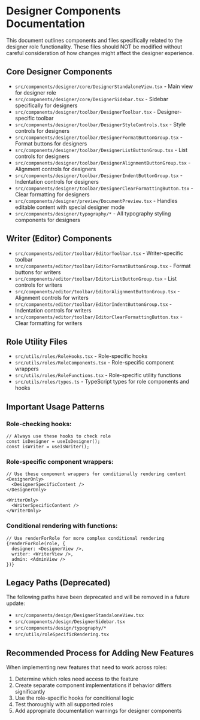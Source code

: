 
# Designer Components Documentation

This document outlines components and files specifically related to the designer role functionality.
These files should NOT be modified without careful consideration of how changes might affect the designer experience.

## Core Designer Components

- `src/components/designer/core/DesignerStandaloneView.tsx` - Main view for designer role
- `src/components/designer/core/DesignerSidebar.tsx` - Sidebar specifically for designers
- `src/components/designer/toolbar/DesignerToolbar.tsx` - Designer-specific toolbar
- `src/components/designer/toolbar/DesignerStyleControls.tsx` - Style controls for designers
- `src/components/designer/toolbar/DesignerFormatButtonGroup.tsx` - Format buttons for designers
- `src/components/designer/toolbar/DesignerListButtonGroup.tsx` - List controls for designers
- `src/components/designer/toolbar/DesignerAlignmentButtonGroup.tsx` - Alignment controls for designers
- `src/components/designer/toolbar/DesignerIndentButtonGroup.tsx` - Indentation controls for designers
- `src/components/designer/toolbar/DesignerClearFormattingButton.tsx` - Clear formatting for designers
- `src/components/designer/preview/DocumentPreview.tsx` - Handles editable content with special designer mode
- `src/components/designer/typography/*` - All typography styling components for designers

## Writer (Editor) Components

- `src/components/editor/toolbar/EditorToolbar.tsx` - Writer-specific toolbar
- `src/components/editor/toolbar/EditorFormatButtonGroup.tsx` - Format buttons for writers
- `src/components/editor/toolbar/EditorListButtonGroup.tsx` - List controls for writers
- `src/components/editor/toolbar/EditorAlignmentButtonGroup.tsx` - Alignment controls for writers
- `src/components/editor/toolbar/EditorIndentButtonGroup.tsx` - Indentation controls for writers
- `src/components/editor/toolbar/EditorClearFormattingButton.tsx` - Clear formatting for writers

## Role Utility Files

- `src/utils/roles/RoleHooks.tsx` - Role-specific hooks
- `src/utils/roles/RoleComponents.tsx` - Role-specific component wrappers
- `src/utils/roles/RoleFunctions.tsx` - Role-specific utility functions
- `src/utils/roles/types.ts` - TypeScript types for role components and hooks

## Important Usage Patterns

### Role-checking hooks:
```tsx
// Always use these hooks to check role
const isDesigner = useIsDesigner();
const isWriter = useIsWriter();
```

### Role-specific component wrappers:
```tsx
// Use these component wrappers for conditionally rendering content
<DesignerOnly>
  <DesignerSpecificContent />
</DesignerOnly>

<WriterOnly>
  <WriterSpecificContent />
</WriterOnly>
```

### Conditional rendering with functions:
```tsx
// Use renderForRole for more complex conditional rendering
{renderForRole(role, {
  designer: <DesignerView />,
  writer: <WriterView />,
  admin: <AdminView />
})}
```

## Legacy Paths (Deprecated)

The following paths have been deprecated and will be removed in a future update:
- `src/components/design/DesignerStandaloneView.tsx`
- `src/components/design/DesignerSidebar.tsx`
- `src/components/design/typography/*`
- `src/utils/roleSpecificRendering.tsx`

## Recommended Process for Adding New Features

When implementing new features that need to work across roles:

1. Determine which roles need access to the feature
2. Create separate component implementations if behavior differs significantly
3. Use the role-specific hooks for conditional logic
4. Test thoroughly with all supported roles
5. Add appropriate documentation warnings for designer components
